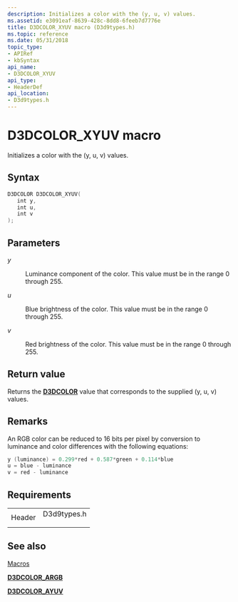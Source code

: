 ```yaml
---
description: Initializes a color with the (y, u, v) values.
ms.assetid: e3091eaf-8639-428c-8dd8-6feeb7d7776e
title: D3DCOLOR_XYUV macro (D3d9types.h)
ms.topic: reference
ms.date: 05/31/2018
topic_type: 
- APIRef
- kbSyntax
api_name: 
- D3DCOLOR_XYUV
api_type: 
- HeaderDef
api_location: 
- D3d9types.h
---
```


# D3DCOLOR\_XYUV macro

Initializes a color with the (y, u, v) values.

## Syntax


```C++
D3DCOLOR D3DCOLOR_XYUV(
   int y,
   int u,
   int v
);
```



## Parameters

<dl> <dt>

*y* 
</dt> <dd>

Luminance component of the color. This value must be in the range 0 through 255.

</dd> <dt>

*u* 
</dt> <dd>

Blue brightness of the color. This value must be in the range 0 through 255.

</dd> <dt>

*v* 
</dt> <dd>

Red brightness of the color. This value must be in the range 0 through 255.

</dd> </dl>

## Return value

Returns the [**D3DCOLOR**](d3dcolor.md) value that corresponds to the supplied (y, u, v) values.

## Remarks

An RGB color can be reduced to 16 bits per pixel by conversion to luminance and color differences with the following equations:


```C++
y (luminance) = 0.299*red + 0.587*green + 0.114*blue
u = blue - luminance
v = red - luminance 
```



## Requirements



|                   |                                                                                        |
|-------------------|----------------------------------------------------------------------------------------|
| Header<br/> | <dl> <dt>D3d9types.h</dt> </dl> |



## See also

<dl> <dt>

[Macros](dx9-graphics-reference-d3d-macros.md)
</dt> <dt>

[**D3DCOLOR\_ARGB**](d3dcolor-argb.md)
</dt> <dt>

[**D3DCOLOR\_AYUV**](d3dcolor-ayuv.md)
</dt> </dl>

 

 




